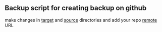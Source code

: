 ## Backup script for creating backup on github

make changes in [target](https://github.com/Nikhil690/backup-script/blob/02205aaf8eae020d664b2e3933ee66d76cbf3f06/backup.sh#L5) and [source](https://github.com/Nikhil690/backup-script/blob/02205aaf8eae020d664b2e3933ee66d76cbf3f06/backup.sh#L4) directories and add your repo [remote](https://github.com/Nikhil690/backup-script/blob/02205aaf8eae020d664b2e3933ee66d76cbf3f06/backup.sh#L6) URL

